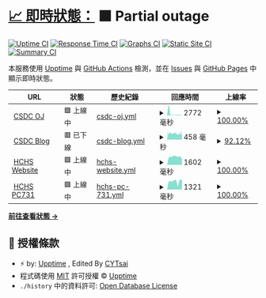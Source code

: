 # [📈 即時狀態：](https://hchs-csdc.github.io/CSDC-OJ-Uptime/) <!--live status--> **🟧 Partial outage**

[![Uptime CI](https://github.com/HCHS-CSDC/CSDC-OJ-Uptime/workflows/Uptime%20CI/badge.svg)](https://github.com/HCHS-CSDC/CSDC-OJ-Uptime/actions?query=workflow%3A%22Uptime+CI%22)
[![Response Time CI](https://github.com/HCHS-CSDC/CSDC-OJ-Uptime/workflows/Response%20Time%20CI/badge.svg)](https://github.com/HCHS-CSDC/CSDC-OJ-Uptime/actions?query=workflow%3A%22Response+Time+CI%22)
[![Graphs CI](https://github.com/HCHS-CSDC/CSDC-OJ-Uptime/workflows/Graphs%20CI/badge.svg)](https://github.com/HCHS-CSDC/CSDC-OJ-Uptime/actions?query=workflow%3A%22Graphs+CI%22)
[![Static Site CI](https://github.com/HCHS-CSDC/CSDC-OJ-Uptime/workflows/Static%20Site%20CI/badge.svg)](https://github.com/HCHS-CSDC/CSDC-OJ-Uptime/actions?query=workflow%3A%22Static+Site+CI%22)
[![Summary CI](https://github.com/HCHS-CSDC/CSDC-OJ-Uptime/workflows/Summary%20CI/badge.svg)](https://github.com/HCHS-CSDC/CSDC-OJ-Uptime/actions?query=workflow%3A%22Summary+CI%22)

本服務使用 [Upptime](https://upptime.js.org) 與 [GitHub Actions](https://github.com/HCHS-CSDC/CSDC-OJ-Uptime/actions) 檢測，並在 [Issues](https://github.com/HCHS-CSDC/CSDC-OJ-Uptime/issues) 與 [GitHub Pages](https://hchs-csdc.github.io/CSDC-OJ-Uptime/) 中顯示即時狀態。

<!--start: status pages-->
<!-- This summary is generated by Upptime (https://github.com/upptime/upptime) -->
<!-- Do not edit this manually, your changes will be overwritten -->
<!-- prettier-ignore -->
| URL | 狀態 | 歷史紀錄 | 回應時間 | 上線率 |
| --- | ------ | ------- | ------------- | ------ |
| <img alt="" src="https://icons.duckduckgo.com/ip3/csdc.tw.ico" height="13"> [CSDC OJ](https://csdc.tw) | 🟩 上線中 | [csdc-oj.yml](https://github.com/HCHS-CSDC/CSDC-OJ-Uptime/commits/HEAD/history/csdc-oj.yml) | <details><summary><img alt="Response time graph" src="./graphs/csdc-oj/response-time-week.png" height="20"> 2772 毫秒</summary><br><a href="https://HCHS-CSDC.github.io/CSDC-OJ-Uptime/history/csdc-oj"><img alt="回應時間 1408" src="https://img.shields.io/endpoint?url=https%3A%2F%2Fraw.githubusercontent.com%2FHCHS-CSDC%2FCSDC-OJ-Uptime%2FHEAD%2Fapi%2Fcsdc-oj%2Fresponse-time.json"></a><br><a href="https://HCHS-CSDC.github.io/CSDC-OJ-Uptime/history/csdc-oj"><img alt="過去24小時回應時間 412" src="https://img.shields.io/endpoint?url=https%3A%2F%2Fraw.githubusercontent.com%2FHCHS-CSDC%2FCSDC-OJ-Uptime%2FHEAD%2Fapi%2Fcsdc-oj%2Fresponse-time-day.json"></a><br><a href="https://HCHS-CSDC.github.io/CSDC-OJ-Uptime/history/csdc-oj"><img alt="過去7天回應時間 2772" src="https://img.shields.io/endpoint?url=https%3A%2F%2Fraw.githubusercontent.com%2FHCHS-CSDC%2FCSDC-OJ-Uptime%2FHEAD%2Fapi%2Fcsdc-oj%2Fresponse-time-week.json"></a><br><a href="https://HCHS-CSDC.github.io/CSDC-OJ-Uptime/history/csdc-oj"><img alt="過去30天回應時間 1171" src="https://img.shields.io/endpoint?url=https%3A%2F%2Fraw.githubusercontent.com%2FHCHS-CSDC%2FCSDC-OJ-Uptime%2FHEAD%2Fapi%2Fcsdc-oj%2Fresponse-time-month.json"></a><br><a href="https://HCHS-CSDC.github.io/CSDC-OJ-Uptime/history/csdc-oj"><img alt="過去365天回應時間 1703" src="https://img.shields.io/endpoint?url=https%3A%2F%2Fraw.githubusercontent.com%2FHCHS-CSDC%2FCSDC-OJ-Uptime%2FHEAD%2Fapi%2Fcsdc-oj%2Fresponse-time-year.json"></a></details> | <details><summary><a href="https://HCHS-CSDC.github.io/CSDC-OJ-Uptime/history/csdc-oj">100.00%</a></summary><a href="https://HCHS-CSDC.github.io/CSDC-OJ-Uptime/history/csdc-oj"><img alt="上線率 91.23%" src="https://img.shields.io/endpoint?url=https%3A%2F%2Fraw.githubusercontent.com%2FHCHS-CSDC%2FCSDC-OJ-Uptime%2FHEAD%2Fapi%2Fcsdc-oj%2Fuptime.json"></a><br><a href="https://HCHS-CSDC.github.io/CSDC-OJ-Uptime/history/csdc-oj"><img alt="24-hour uptime 100.00%" src="https://img.shields.io/endpoint?url=https%3A%2F%2Fraw.githubusercontent.com%2FHCHS-CSDC%2FCSDC-OJ-Uptime%2FHEAD%2Fapi%2Fcsdc-oj%2Fuptime-day.json"></a><br><a href="https://HCHS-CSDC.github.io/CSDC-OJ-Uptime/history/csdc-oj"><img alt="7-day uptime 100.00%" src="https://img.shields.io/endpoint?url=https%3A%2F%2Fraw.githubusercontent.com%2FHCHS-CSDC%2FCSDC-OJ-Uptime%2FHEAD%2Fapi%2Fcsdc-oj%2Fuptime-week.json"></a><br><a href="https://HCHS-CSDC.github.io/CSDC-OJ-Uptime/history/csdc-oj"><img alt="30-day uptime 100.00%" src="https://img.shields.io/endpoint?url=https%3A%2F%2Fraw.githubusercontent.com%2FHCHS-CSDC%2FCSDC-OJ-Uptime%2FHEAD%2Fapi%2Fcsdc-oj%2Fuptime-month.json"></a><br><a href="https://HCHS-CSDC.github.io/CSDC-OJ-Uptime/history/csdc-oj"><img alt="1-year uptime 90.67%" src="https://img.shields.io/endpoint?url=https%3A%2F%2Fraw.githubusercontent.com%2FHCHS-CSDC%2FCSDC-OJ-Uptime%2FHEAD%2Fapi%2Fcsdc-oj%2Fuptime-year.json"></a></details>
| <img alt="" src="https://icons.duckduckgo.com/ip3/csdc-hchs.blogspot.com.ico" height="13"> [CSDC Blog](https://csdc-hchs.blogspot.com/) | 🟥 已下線 | [csdc-blog.yml](https://github.com/HCHS-CSDC/CSDC-OJ-Uptime/commits/HEAD/history/csdc-blog.yml) | <details><summary><img alt="Response time graph" src="./graphs/csdc-blog/response-time-week.png" height="20"> 458 毫秒</summary><br><a href="https://HCHS-CSDC.github.io/CSDC-OJ-Uptime/history/csdc-blog"><img alt="回應時間 484" src="https://img.shields.io/endpoint?url=https%3A%2F%2Fraw.githubusercontent.com%2FHCHS-CSDC%2FCSDC-OJ-Uptime%2FHEAD%2Fapi%2Fcsdc-blog%2Fresponse-time.json"></a><br><a href="https://HCHS-CSDC.github.io/CSDC-OJ-Uptime/history/csdc-blog"><img alt="過去24小時回應時間 460" src="https://img.shields.io/endpoint?url=https%3A%2F%2Fraw.githubusercontent.com%2FHCHS-CSDC%2FCSDC-OJ-Uptime%2FHEAD%2Fapi%2Fcsdc-blog%2Fresponse-time-day.json"></a><br><a href="https://HCHS-CSDC.github.io/CSDC-OJ-Uptime/history/csdc-blog"><img alt="過去7天回應時間 458" src="https://img.shields.io/endpoint?url=https%3A%2F%2Fraw.githubusercontent.com%2FHCHS-CSDC%2FCSDC-OJ-Uptime%2FHEAD%2Fapi%2Fcsdc-blog%2Fresponse-time-week.json"></a><br><a href="https://HCHS-CSDC.github.io/CSDC-OJ-Uptime/history/csdc-blog"><img alt="過去30天回應時間 453" src="https://img.shields.io/endpoint?url=https%3A%2F%2Fraw.githubusercontent.com%2FHCHS-CSDC%2FCSDC-OJ-Uptime%2FHEAD%2Fapi%2Fcsdc-blog%2Fresponse-time-month.json"></a><br><a href="https://HCHS-CSDC.github.io/CSDC-OJ-Uptime/history/csdc-blog"><img alt="過去365天回應時間 475" src="https://img.shields.io/endpoint?url=https%3A%2F%2Fraw.githubusercontent.com%2FHCHS-CSDC%2FCSDC-OJ-Uptime%2FHEAD%2Fapi%2Fcsdc-blog%2Fresponse-time-year.json"></a></details> | <details><summary><a href="https://HCHS-CSDC.github.io/CSDC-OJ-Uptime/history/csdc-blog">92.12%</a></summary><a href="https://HCHS-CSDC.github.io/CSDC-OJ-Uptime/history/csdc-blog"><img alt="上線率 99.95%" src="https://img.shields.io/endpoint?url=https%3A%2F%2Fraw.githubusercontent.com%2FHCHS-CSDC%2FCSDC-OJ-Uptime%2FHEAD%2Fapi%2Fcsdc-blog%2Fuptime.json"></a><br><a href="https://HCHS-CSDC.github.io/CSDC-OJ-Uptime/history/csdc-blog"><img alt="24-hour uptime 60.46%" src="https://img.shields.io/endpoint?url=https%3A%2F%2Fraw.githubusercontent.com%2FHCHS-CSDC%2FCSDC-OJ-Uptime%2FHEAD%2Fapi%2Fcsdc-blog%2Fuptime-day.json"></a><br><a href="https://HCHS-CSDC.github.io/CSDC-OJ-Uptime/history/csdc-blog"><img alt="7-day uptime 92.12%" src="https://img.shields.io/endpoint?url=https%3A%2F%2Fraw.githubusercontent.com%2FHCHS-CSDC%2FCSDC-OJ-Uptime%2FHEAD%2Fapi%2Fcsdc-blog%2Fuptime-week.json"></a><br><a href="https://HCHS-CSDC.github.io/CSDC-OJ-Uptime/history/csdc-blog"><img alt="30-day uptime 98.19%" src="https://img.shields.io/endpoint?url=https%3A%2F%2Fraw.githubusercontent.com%2FHCHS-CSDC%2FCSDC-OJ-Uptime%2FHEAD%2Fapi%2Fcsdc-blog%2Fuptime-month.json"></a><br><a href="https://HCHS-CSDC.github.io/CSDC-OJ-Uptime/history/csdc-blog"><img alt="1-year uptime 99.83%" src="https://img.shields.io/endpoint?url=https%3A%2F%2Fraw.githubusercontent.com%2FHCHS-CSDC%2FCSDC-OJ-Uptime%2FHEAD%2Fapi%2Fcsdc-blog%2Fuptime-year.json"></a></details>
| <img alt="" src="https://icons.duckduckgo.com/ip3/www.hchs.hc.edu.tw.ico" height="13"> [HCHS Website](https://www.hchs.hc.edu.tw) | 🟩 上線中 | [hchs-website.yml](https://github.com/HCHS-CSDC/CSDC-OJ-Uptime/commits/HEAD/history/hchs-website.yml) | <details><summary><img alt="Response time graph" src="./graphs/hchs-website/response-time-week.png" height="20"> 1602 毫秒</summary><br><a href="https://HCHS-CSDC.github.io/CSDC-OJ-Uptime/history/hchs-website"><img alt="回應時間 1601" src="https://img.shields.io/endpoint?url=https%3A%2F%2Fraw.githubusercontent.com%2FHCHS-CSDC%2FCSDC-OJ-Uptime%2FHEAD%2Fapi%2Fhchs-website%2Fresponse-time.json"></a><br><a href="https://HCHS-CSDC.github.io/CSDC-OJ-Uptime/history/hchs-website"><img alt="過去24小時回應時間 1200" src="https://img.shields.io/endpoint?url=https%3A%2F%2Fraw.githubusercontent.com%2FHCHS-CSDC%2FCSDC-OJ-Uptime%2FHEAD%2Fapi%2Fhchs-website%2Fresponse-time-day.json"></a><br><a href="https://HCHS-CSDC.github.io/CSDC-OJ-Uptime/history/hchs-website"><img alt="過去7天回應時間 1602" src="https://img.shields.io/endpoint?url=https%3A%2F%2Fraw.githubusercontent.com%2FHCHS-CSDC%2FCSDC-OJ-Uptime%2FHEAD%2Fapi%2Fhchs-website%2Fresponse-time-week.json"></a><br><a href="https://HCHS-CSDC.github.io/CSDC-OJ-Uptime/history/hchs-website"><img alt="過去30天回應時間 1493" src="https://img.shields.io/endpoint?url=https%3A%2F%2Fraw.githubusercontent.com%2FHCHS-CSDC%2FCSDC-OJ-Uptime%2FHEAD%2Fapi%2Fhchs-website%2Fresponse-time-month.json"></a><br><a href="https://HCHS-CSDC.github.io/CSDC-OJ-Uptime/history/hchs-website"><img alt="過去365天回應時間 1609" src="https://img.shields.io/endpoint?url=https%3A%2F%2Fraw.githubusercontent.com%2FHCHS-CSDC%2FCSDC-OJ-Uptime%2FHEAD%2Fapi%2Fhchs-website%2Fresponse-time-year.json"></a></details> | <details><summary><a href="https://HCHS-CSDC.github.io/CSDC-OJ-Uptime/history/hchs-website">100.00%</a></summary><a href="https://HCHS-CSDC.github.io/CSDC-OJ-Uptime/history/hchs-website"><img alt="上線率 96.77%" src="https://img.shields.io/endpoint?url=https%3A%2F%2Fraw.githubusercontent.com%2FHCHS-CSDC%2FCSDC-OJ-Uptime%2FHEAD%2Fapi%2Fhchs-website%2Fuptime.json"></a><br><a href="https://HCHS-CSDC.github.io/CSDC-OJ-Uptime/history/hchs-website"><img alt="24-hour uptime 100.00%" src="https://img.shields.io/endpoint?url=https%3A%2F%2Fraw.githubusercontent.com%2FHCHS-CSDC%2FCSDC-OJ-Uptime%2FHEAD%2Fapi%2Fhchs-website%2Fuptime-day.json"></a><br><a href="https://HCHS-CSDC.github.io/CSDC-OJ-Uptime/history/hchs-website"><img alt="7-day uptime 100.00%" src="https://img.shields.io/endpoint?url=https%3A%2F%2Fraw.githubusercontent.com%2FHCHS-CSDC%2FCSDC-OJ-Uptime%2FHEAD%2Fapi%2Fhchs-website%2Fuptime-week.json"></a><br><a href="https://HCHS-CSDC.github.io/CSDC-OJ-Uptime/history/hchs-website"><img alt="30-day uptime 100.00%" src="https://img.shields.io/endpoint?url=https%3A%2F%2Fraw.githubusercontent.com%2FHCHS-CSDC%2FCSDC-OJ-Uptime%2FHEAD%2Fapi%2Fhchs-website%2Fuptime-month.json"></a><br><a href="https://HCHS-CSDC.github.io/CSDC-OJ-Uptime/history/hchs-website"><img alt="1-year uptime 99.89%" src="https://img.shields.io/endpoint?url=https%3A%2F%2Fraw.githubusercontent.com%2FHCHS-CSDC%2FCSDC-OJ-Uptime%2FHEAD%2Fapi%2Fhchs-website%2Fuptime-year.json"></a></details>
| <img alt="" src="https://icons.duckduckgo.com/ip3/research.hchs.hc.edu.tw.ico" height="13"> [HCHS PC731](http://research.hchs.hc.edu.tw/~pc731/) | 🟩 上線中 | [hchs-pc-731.yml](https://github.com/HCHS-CSDC/CSDC-OJ-Uptime/commits/HEAD/history/hchs-pc-731.yml) | <details><summary><img alt="Response time graph" src="./graphs/hchs-pc-731/response-time-week.png" height="20"> 1321 毫秒</summary><br><a href="https://HCHS-CSDC.github.io/CSDC-OJ-Uptime/history/hchs-pc-731"><img alt="回應時間 1385" src="https://img.shields.io/endpoint?url=https%3A%2F%2Fraw.githubusercontent.com%2FHCHS-CSDC%2FCSDC-OJ-Uptime%2FHEAD%2Fapi%2Fhchs-pc-731%2Fresponse-time.json"></a><br><a href="https://HCHS-CSDC.github.io/CSDC-OJ-Uptime/history/hchs-pc-731"><img alt="過去24小時回應時間 1559" src="https://img.shields.io/endpoint?url=https%3A%2F%2Fraw.githubusercontent.com%2FHCHS-CSDC%2FCSDC-OJ-Uptime%2FHEAD%2Fapi%2Fhchs-pc-731%2Fresponse-time-day.json"></a><br><a href="https://HCHS-CSDC.github.io/CSDC-OJ-Uptime/history/hchs-pc-731"><img alt="過去7天回應時間 1321" src="https://img.shields.io/endpoint?url=https%3A%2F%2Fraw.githubusercontent.com%2FHCHS-CSDC%2FCSDC-OJ-Uptime%2FHEAD%2Fapi%2Fhchs-pc-731%2Fresponse-time-week.json"></a><br><a href="https://HCHS-CSDC.github.io/CSDC-OJ-Uptime/history/hchs-pc-731"><img alt="過去30天回應時間 1260" src="https://img.shields.io/endpoint?url=https%3A%2F%2Fraw.githubusercontent.com%2FHCHS-CSDC%2FCSDC-OJ-Uptime%2FHEAD%2Fapi%2Fhchs-pc-731%2Fresponse-time-month.json"></a><br><a href="https://HCHS-CSDC.github.io/CSDC-OJ-Uptime/history/hchs-pc-731"><img alt="過去365天回應時間 1380" src="https://img.shields.io/endpoint?url=https%3A%2F%2Fraw.githubusercontent.com%2FHCHS-CSDC%2FCSDC-OJ-Uptime%2FHEAD%2Fapi%2Fhchs-pc-731%2Fresponse-time-year.json"></a></details> | <details><summary><a href="https://HCHS-CSDC.github.io/CSDC-OJ-Uptime/history/hchs-pc-731">100.00%</a></summary><a href="https://HCHS-CSDC.github.io/CSDC-OJ-Uptime/history/hchs-pc-731"><img alt="上線率 97.09%" src="https://img.shields.io/endpoint?url=https%3A%2F%2Fraw.githubusercontent.com%2FHCHS-CSDC%2FCSDC-OJ-Uptime%2FHEAD%2Fapi%2Fhchs-pc-731%2Fuptime.json"></a><br><a href="https://HCHS-CSDC.github.io/CSDC-OJ-Uptime/history/hchs-pc-731"><img alt="24-hour uptime 100.00%" src="https://img.shields.io/endpoint?url=https%3A%2F%2Fraw.githubusercontent.com%2FHCHS-CSDC%2FCSDC-OJ-Uptime%2FHEAD%2Fapi%2Fhchs-pc-731%2Fuptime-day.json"></a><br><a href="https://HCHS-CSDC.github.io/CSDC-OJ-Uptime/history/hchs-pc-731"><img alt="7-day uptime 100.00%" src="https://img.shields.io/endpoint?url=https%3A%2F%2Fraw.githubusercontent.com%2FHCHS-CSDC%2FCSDC-OJ-Uptime%2FHEAD%2Fapi%2Fhchs-pc-731%2Fuptime-week.json"></a><br><a href="https://HCHS-CSDC.github.io/CSDC-OJ-Uptime/history/hchs-pc-731"><img alt="30-day uptime 99.93%" src="https://img.shields.io/endpoint?url=https%3A%2F%2Fraw.githubusercontent.com%2FHCHS-CSDC%2FCSDC-OJ-Uptime%2FHEAD%2Fapi%2Fhchs-pc-731%2Fuptime-month.json"></a><br><a href="https://HCHS-CSDC.github.io/CSDC-OJ-Uptime/history/hchs-pc-731"><img alt="1-year uptime 98.58%" src="https://img.shields.io/endpoint?url=https%3A%2F%2Fraw.githubusercontent.com%2FHCHS-CSDC%2FCSDC-OJ-Uptime%2FHEAD%2Fapi%2Fhchs-pc-731%2Fuptime-year.json"></a></details>

<!--end: status pages-->

[**前往查看狀態 →**](https://hchs-csdc.github.io/CSDC-OJ-Uptime/)

## 📄 授權條款

- ⚡ by: [Upptime](https://github.com/upptime/upptime) , Edited By [CYTsai](https://github.com/cytsai1008)
- 程式碼使用 [MIT](./LICENSE) 許可授權 © [Upptime](https://upptime.js.org)
- `./history` 中的資料許可: [Open Database License](https://opendatacommons.org/licenses/odbl/1-0/)
